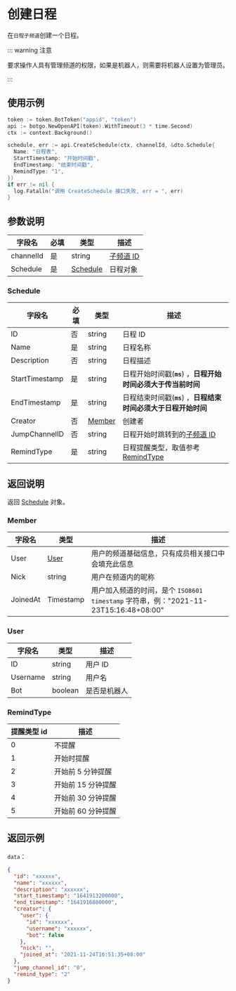 # 创建日程 

在`日程子频道`创建一个日程。

::: warning 注意

要求操作人具有管理频道的权限，如果是机器人，则需要将机器人设置为管理员。

:::

## 使用示例

```go
token := token.BotToken("appid", "token")
api := botgo.NewOpenAPI(token).WithTimeout(3 * time.Second)
ctx := context.Background()

schedule, err := api.CreateSchedule(ctx, channelId, &dto.Schedule{
  Name: "日程表",
  StartTimestamp: "开始时间戳",
  EndTimestamp: "结束时间戳",
  RemindType: "1",
})
if err != nil {
  log.Fatalln("调用 CreateSchedule 接口失败, err = ", err)
}
```

## 参数说明

| 字段名    | 必填 | 类型                                  | 描述                             |
| --------- | ---- | ------------------------------------- | -------------------------------- |
| channelId | 是   | string                                | [子频道 ID](../../model/channel.md) |
| Schedule  | 是   | [Schedule](#Schedule) | 日程对象                         |

### Schedule

| 字段名          | 必填 | 类型              | 描述                                                            |
| --------------- | ---- | ----------------- | --------------------------------------------------------------- |
| ID              | 否  |string            | 日程 ID                                         |
| Name            | 是   | string            | 日程名称                                                        |
| Description     | 否   | string            | 日程描述                                                        |
| StartTimestamp | 是   | string            | 日程开始时间戳(**`ms`**) ，**日程开始时间必须大于传当前时间**   |
| EndTimestamp   | 是   | string            | 日程结束时间戳(**`ms`**) ，**日程结束时间必须大于日程开始时间** |
| Creator         | 否   | [Member](#member) | 创建者                                                          |
| JumpChannelID | 否   | string            | 日程开始时跳转到的[子频道 ID](../../model/channel.md)              |
| RemindType     | 是   | string            | 日程提醒类型，取值参考[RemindType](#remindtype)                 |

## 返回说明

返回 [Schedule](#schedule) 对象。

### Member

| 字段名    | 类型          | 描述                                                                                 |
| --------- | ------------- | ------------------------------------------------------------------------------------ |
| User      | [User](#user) | 用户的频道基础信息，只有成员相关接口中会填充此信息                                   |
| Nick      | string        | 用户在频道内的昵称                                                                   |
| JoinedAt  | Timestamp        | 用户加入频道的时间，是个 `ISO8601 timestamp` 字符串，例："2021-11-23T15:16:48+08:00" |

### User

| 字段名   | 类型    | 描述         |
| -------- | ------- | ------------ |
| ID       | string  | 用户 ID      |
| Username | string  | 用户名       |
| Bot      | boolean | 是否是机器人 |

### RemindType

| 提醒类型 id | 描述               |
| ----------- | ------------------ |
| 0           | 不提醒             |
| 1           | 开始时提醒         |
| 2           | 开始前 5 分钟提醒  |
| 3           | 开始前 15 分钟提醒 |
| 4           | 开始前 30 分钟提醒 |
| 5           | 开始前 60 分钟提醒 |

## 返回示例

`data`：

```json
{
  "id": "xxxxxx",
  "name": "xxxxxx",
  "description": "xxxxxx",
  "start_timestamp": "1641913200000",
  "end_timestamp": "1641916800000",
  "creator": {
    "user": {
      "id": "xxxxxx",
      "username": "xxxxxx",
      "bot": false
    },
    "nick": "",
    "joined_at": "2021-11-24T16:51:35+08:00"
  },
  "jump_channel_id": "0",
  "remind_type": "2"
}
```
